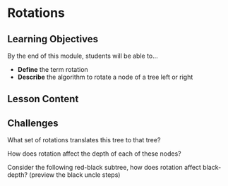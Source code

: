 # Rotations

## Learning Objectives

By the end of this module, students will be able to...

* **Define** the term rotation
* **Describe** the algorithm to rotate a node of a tree left or right

## Lesson Content



## Challenges

What set of rotations translates this tree to that tree?

How does rotation affect the depth of each of these nodes?

Consider the following red-black subtree, how does rotation affect black-depth? (preview the black uncle steps)